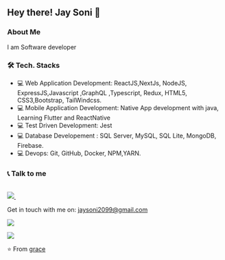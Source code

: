 
   
<h2> Hey there! Jay Soni 👋</h2>

<h3>About Me</h3>

I am Software developer


<h3>🛠 Tech. Stacks</h3>


- 💻 Web Application Development: ReactJS,NextJs, NodeJS, ExpressJS,Javascript ,GraphQL ,Typescript, Redux, HTML5, CSS3,Bootstrap, TailWindcss.
- 💻 Mobile Application Development: Native App development with java, Learning Flutter and ReactNative 
- 💻 Test Driven Development: Jest
- 💻 Database Developement : SQL Server, MySQL, SQL Lite, MongoDB, Firebase.
- 💻 Devops: Git, GitHub, Docker, NPM,YARN.

 <h3>📞 Talk to me</h3>

   <br/>

  <a href="https://www.linkedin.com/in/jay-soni-5a8597225/">
    <img src="https://img.shields.io/badge/linkedin-%230077B5.svg?&style=for-the-badge&logo=linkedin&logoColor=white" />
  </a>&nbsp;&nbsp;
</p>


Get in touch with me on: <a href='mailto:jaysoni2099@gmail.com'>jaysoni2099@gmail.com</a>

![](https://github-readme-stats.vercel.app/api?username=jaysoni-ash42&show_icons=true&count_private=true)

![](https://github-readme-stats.vercel.app/api/top-langs/?username=jaysoni-ash42&layout=compact)


⭐️ From [grace](https://github.com/jaysoni-ash42)
